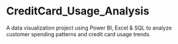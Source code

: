 # CreditCard_Usage_Analysis
A data visualization project using Power BI, Excel &amp; SQL to analyze customer spending patterns and credit card usage trends.
